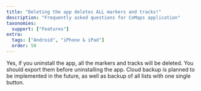 ```yaml
---
title: "Deleting the app deletes ALL markers and tracks!"
description: "Frequently asked questions for CoMaps application"
taxonomies:
  support: ["Features"]
extra:
  tags: ["Android", "iPhone & iPad"]
  order: 50
---
```


Yes, if you uninstall the app, all the markers and tracks will be deleted. You should export them before uninstalling the app. Cloud backup is planned to be implemented in the future, as well as backup of all lists with one single button.
